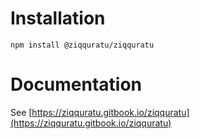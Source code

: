 # Installation

```
npm install @ziqquratu/ziqquratu
```

# Documentation

See [https://ziqquratu.gitbook.io/ziqquratu](https://ziqquratu.gitbook.io/ziqquratu)
